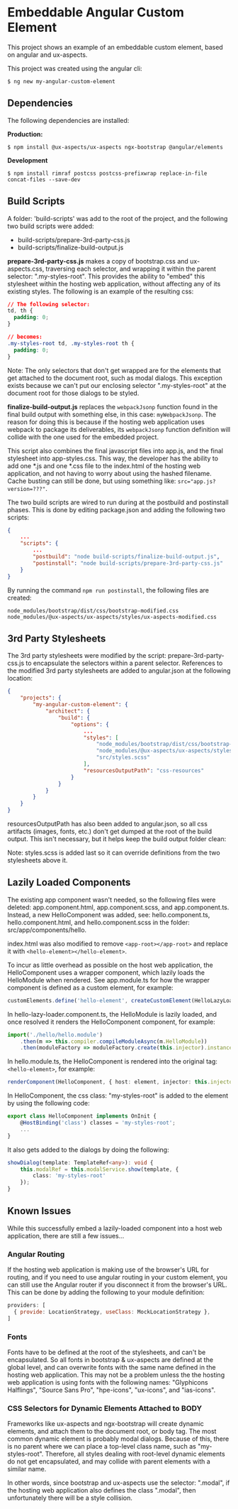 # Embeddable Angular Custom Element

This project shows an example of an embeddable custom element, based on angular and ux-aspects.



This project was created using the angular cli:

```
$ ng new my-angular-custom-element
```



## Dependencies

The following dependencies are installed:

**Production:**

```
$ npm install @ux-aspects/ux-aspects ngx-bootstrap @angular/elements
```

**Development**

```
$ npm install rimraf postcss postcss-prefixwrap replace-in-file concat-files --save-dev
```



## Build Scripts

A folder: 'build-scripts' was add to the root of the project, and the following two build scripts were added:

* build-scripts/prepare-3rd-party-css.js
* build-scripts/finalize-build-output.js



**prepare-3rd-party-css.js** makes a copy of bootstrap.css and ux-aspects.css, traversing each selector, and wrapping it within the parent selector: ".my-styles-root". This provides the ability to "embed" this stylesheet within the hosting web application, without affecting any of its existing styles. The following is an example of the resulting css:

```css
// The following selector:
td, th {
  padding: 0;
}

// becomes:
.my-styles-root td, .my-styles-root th {
  padding: 0;
}
```

Note: The only selectors that don't get wrapped are for the elements that get attached to the document root, such as modal dialogs. This exception exists because we can't put our enclosing selector ".my-styles-root" at the document root for those dialogs to be styled.



**finalize-build-output.js** replaces the `webpackJsonp` function found in the final build output with something else, in this case: `myWebpackJsonp`. The reason for doing this is because if the hosting web application uses webpack to package its deliverables, its `webpackJsonp` function definition will collide with the one used for the embedded project.

This script also combines the final javascript files into app.js, and the final stylesheet into app-styles.css. This way, the developer has the ability to add one *.js and one *.css file to the index.html of the hosting web application, and not having to worry about using the hashed filename. Cache busting can still be done, but using something like: `src="app.js?version=???"`.



The two build scripts are wired to run during at the postbuild and postinstall phases. This is done by editing package.json and adding the following two scripts:

```json
{
    ...
    "scripts": {
        ...
        "postbuild": "node build-scripts/finalize-build-output.js",
        "postinstall": "node build-scripts/prepare-3rd-party-css.js"
    }
}
```



By running the command `npm run postinstall`, the following files are created:

```
node_modules/bootstrap/dist/css/bootstrap-modified.css
node_modules/@ux-aspects/ux-aspects/styles/ux-aspects-modified.css
```



## 3rd Party Stylesheets

The 3rd party stylesheets were modified by the script: prepare-3rd-party-css.js to encapsulate the selectors within a parent selector. References to the modified 3rd party stylesheets are added to angular.json at the following location:

```json
{
    "projects": {
        "my-angular-custom-element": {
            "architect": {
                "build": {
                    "options": {
                        ...
                        "styles": [
                            "node_modules/bootstrap/dist/css/bootstrap-modified.css",
                            "node_modules/@ux-aspects/ux-aspects/styles/ux-aspects-modified.css",
                            "src/styles.scss"
                        ],
                        "resourcesOutputPath": "css-resources"
                    }
                }
            }
        }
    }
}
```

resourcesOutputPath has also been added to angular.json, so all css artifacts (images, fonts, etc.) don't get dumped at the root of the build output. This isn't necessary, but it helps keep the build output folder clean:

Note: styles.scss is added last so it can override definitions from the two stylesheets above it.



## Lazily Loaded Components

The existing app component wasn't needed, so the following files were deleted: app.component.html, app.component.scss, and app.component.ts. Instead, a new HelloComponent was added, see: hello.component.ts, hello.component.html, and hello.component.scss in the folder: src/app/components/hello.

index.html was also modified to remove `<app-root></app-root>` and replace it with `<hello-element></hello-element>`.



To incur as little overhead as possible on the host web application, the HelloComponent uses a wrapper component, which lazily loads the HelloModule when rendered. See app.module.ts for how the wrapper component is defined as a custom element, for example:

```typescript
customElements.define('hello-element', createCustomElement(HelloLazyLoaderComponent, { injector: this.injector }));
```



In hello-lazy-loader.component.ts, the HelloModule is lazily loaded, and once resolved it renders the HelloComponent component, for example:

```typescript
import('./hello/hello.module')
    .then(m => this.compiler.compileModuleAsync(m.HelloModule))
    .then(moduleFactory => moduleFactory.create(this.injector).instance.renderMainComponent(this.elementRef.nativeElement));
```



In hello.module.ts, the HelloComponent is rendered into the original tag: `<hello-element>`, for example:

```typescript
renderComponent(HelloComponent, { host: element, injector: this.injector });
```



In HelloComponent, the css class: "my-styles-root" is added to the element by using the following code:

```typescript
export class HelloComponent implements OnInit {
    @HostBinding('class') classes = 'my-styles-root';
    ...
}
```



It also gets added to the dialogs by doing the following:

```typescript
showDialog(template: TemplateRef<any>): void {
    this.modalRef = this.modalService.show(template, {
        class: 'my-styles-root'
    });
}
```



## Known Issues

While this successfully embed a lazily-loaded component into a host web application, there are still a few issues...



### Angular Routing

If the hosting web application is making use of the browser's URL for routing, and if you need to use angular routing in your custom element, you can still use the Angular router if you disconnect it from the browser's URL. This can be done by adding the following to your module definition:

```javascript
providers: [
  { provide: LocationStrategy, useClass: MockLocationStrategy },
]
```



### Fonts

Fonts have to be defined at the root of the stylesheets, and can't be encapsulated. So all fonts in bootstrap & ux-aspects are defined at the global level, and can overwrite fonts with the same name defined in the hosting web application. This may not be a problem unless the the hosting web application is using fonts with the following names: "Glyphicons Halflings", "Source Sans Pro", "hpe-icons", "ux-icons", and "ias-icons".



### CSS Selectors for Dynamic Elements Attached to BODY

Frameworks like ux-aspects and ngx-bootstrap will create dynamic elements, and attach them to the document root, or body tag. The most common dynamic element is probably modal dialogs. Because of this, there is no parent where we can place a top-level class name, such as "my-styles-root". Therefore, all styles dealing with root-level dynamic elements do not get encapsulated, and may collide with parent elements with a similar name.

In other words, since bootstrap and ux-aspects use the selector: ".modal", if the hosting web application also defines the class ".modal", then unfortunately there will be a style collision.